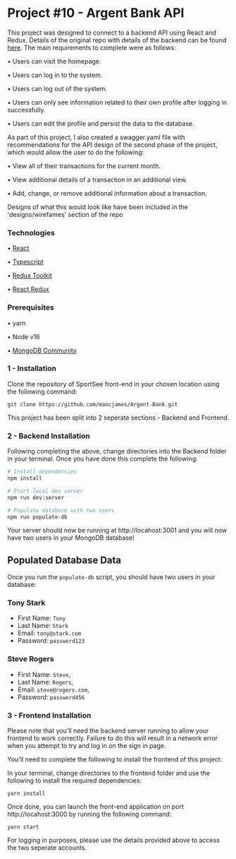 # Project #10 - Argent Bank API

This project was designed to connect to a backend API using React and Redux. Details of the original repo with details of the backend can be found [here](https://github.com/OpenClassrooms-Student-Center/Project-10-Bank-API). The main requirements to complete were as follows:

• Users can visit the homepage.

• Users can log in to the system.

• Users can log out of the system.

• Users can only see information related to their own profile after logging in successfully.

• Users can edit the profile and persist the data to the database. 

As part of this project, I also created a swagger.yaml file with recommendations for the API design of the second phase of the project, which would allow the user to do the following:

• View all of their transactions for the current month.

• View additional details of a transaction in an additional view.

• Add, change, or remove additional information about a transaction.

Designs of what this would look like have been included in the 'designs/wirefames' section of the repo

### Technologies

• [React](https://reactjs.org)

• [Typescript](https://www.typescriptlang.org/)

• [Redux Toolkit](https://redux-toolkit.js.org/)

• [React Redux](https://react-redux.js.org/)
### Prerequisites

• yarn

• Node v16

• [MongoDB Community](https://www.mongodb.com/try/download/community)

### 1 - Installation

Clone the repository of SportSee front-end in your chosen location using the following command:

```git clone https://github.com/mancjames/Argent-Bank.git```

This project has been split into 2 seperate sections - Backend and Frontend.

### 2 - Backend Installation

Following completing the above, change directories into the Backend folder in your terminal. Once you have done this complete the following:

```bash
# Install dependencies
npm install

# Start local dev server
npm run dev:server

# Populate database with two users
npm run populate-db
```

Your server should now be running at http://locahost:3001 and you will now have two users in your MongoDB database!

## Populated Database Data

Once you run the `populate-db` script, you should have two users in your database:

### Tony Stark

- First Name: `Tony`
- Last Name: `Stark`
- Email: `tony@stark.com`
- Password: `password123`

### Steve Rogers

- First Name: `Steve`,
- Last Name: `Rogers`,
- Email: `steve@rogers.com`,
- Password: `password456`

### 3 - Frontend Installation

Please note that you'll need the backend server running to allow your frontend to work correctly. Failure to do this will result in a network error when you attempt to try and log in on the sign in page.

You'll need to complete the following to install the frontend of this project:

In your terminal, change directories to the frontend folder and use the following to install the required dependencies:

```yarn install```

Once done, you can launch the front-end application on port http://locahost:3000 by running the following command:

```yarn start```

For logging in purposes, please use the details provided above to access the two seperate accounts.